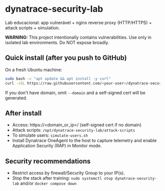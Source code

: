 # dynatrace-security-lab

Lab educacional: app vulnerável + nginx reverse proxy (HTTP/HTTPS) + attack scripts + simulation.

**WARNING:** This project intentionally contains vulnerabilities. Use only in isolated lab environments. Do NOT expose broadly.

## Quick install (after you push to GitHub)

On a fresh Ubuntu machine:
```bash
sudo bash -c "apt update && apt install -y curl"
curl -sSL https://raw.githubusercontent.com/<your-user>/dynatrace-security-lab/main/install.sh | sudo bash -s -- --repo https://github.com/<your-user>/dynatrace-security-lab.git --domain <your.domain.or.ip>
```

If you don't have domain, omit `--domain` and a self-signed cert will be generated.

## After install
- Access: https://<domain_or_ip>/ (self-signed cert if no domain)
- Attack scripts: `/opt/dynatrace-security-lab/attack-scripts`
- To simulate users: `simulate-users.sh`
- Install Dynatrace OneAgent to the host to capture telemetry and enable Application Security (RAP) in Monitor mode.

## Security recommendations
- Restrict access by firewall/Security Group to your IP(s).
- Stop the stack after training: `sudo systemctl stop dynatrace-security-lab` and/or `docker compose down`
